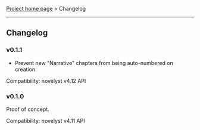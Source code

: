 [Project home page](index) > Changelog

------------------------------------------------------------------------

## Changelog


### v0.1.1 

- Prevent new "Narrative" chapters from being auto-numbered on creation.

Compatibility: novelyst v4.12 API

### v0.1.0 

Proof of concept. 

Compatibility: novelyst v4.11 API
